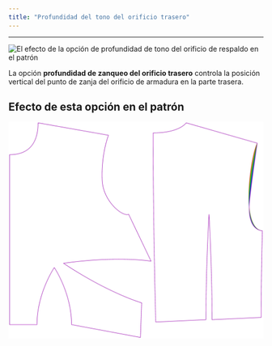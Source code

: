 ```yaml
---
title: "Profundidad del tono del orificio trasero"
---
```


---

![El efecto de la opción de profundidad de tono del orificio de respaldo en el patrón](sample.png)

La opción **profundidad de zanqueo del orificio trasero** controla la posición vertical del punto de zanja del orificio de armadura en la parte trasera.

## Efecto de esta opción en el patrón

![Esta imagen muestra el efecto de esta opción superponiendo varias variantes que tienen un valor diferente para esta opción](bella_backarmholepitchdepth_sample.svg "Efecto de esta opción en el patrón")
